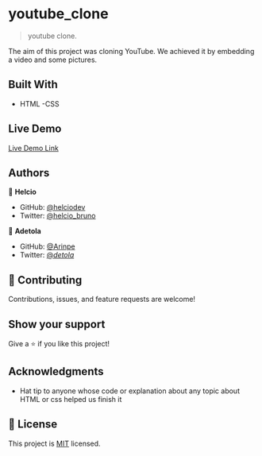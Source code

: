 # youtube_clone

> youtube clone.

The aim of this project was cloning YouTube.
We achieved it by embedding a video and some pictures.

## Built With

- HTML
-CSS


## Live Demo

[Live Demo Link](https://helciodev.github.io/youtube_clone/)

## Authors

👤 **Helcio**

- GitHub: [@helciodev](https://github.com/helciodev)
- Twitter: [@helcio_bruno](https://twitter.com/@helcio_bruno)

👤 **Adetola**

- GitHub: [@Arinpe](https://github.com/Arinpe)
- Twitter: [@_detola_](https://twitter.com/_detola_)

## 🤝 Contributing

Contributions, issues, and feature requests are welcome!


## Show your support

Give a ⭐️ if you like this project!

## Acknowledgments

- Hat tip to anyone whose code or explanation about any topic about HTML or css helped us finish it


## 📝 License

This project is [MIT](lic.url) licensed.
